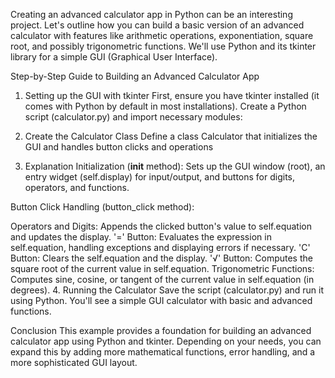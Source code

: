 Creating an advanced calculator app in Python can be an interesting project. Let's outline how you can build a basic version of an advanced calculator with features like arithmetic operations, exponentiation, square root, and possibly trigonometric functions. We'll use Python and its tkinter library for a simple GUI (Graphical User Interface).

Step-by-Step Guide to Building an Advanced Calculator App
1. Setting up the GUI with tkinter
First, ensure you have tkinter installed (it comes with Python by default in most installations). Create a Python script (calculator.py) and import necessary modules:

2. Create the Calculator Class
Define a class Calculator that initializes the GUI and handles button clicks and operations

3. Explanation
Initialization (__init__ method): Sets up the GUI window (root), an entry widget (self.display) for input/output, and buttons for digits, operators, and functions.

Button Click Handling (button_click method):

Operators and Digits: Appends the clicked button's value to self.equation and updates the display.
'=' Button: Evaluates the expression in self.equation, handling exceptions and displaying errors if necessary.
'C' Button: Clears the self.equation and the display.
'√' Button: Computes the square root of the current value in self.equation.
Trigonometric Functions: Computes sine, cosine, or tangent of the current value in self.equation (in degrees).
4. Running the Calculator
Save the script (calculator.py) and run it using Python. You'll see a simple GUI calculator with basic and advanced functions.

Conclusion
This example provides a foundation for building an advanced calculator app using Python and tkinter. Depending on your needs, you can expand this by adding more mathematical functions, error handling, and a more sophisticated GUI layout.






